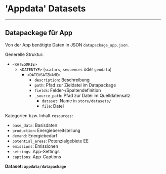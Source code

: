 # 'Appdata' Datasets 

------------------------------
## Datapackage für App

Von der App benötigte Daten in JSON `datapackage_app.json`.

Generelle Struktur:

- `<KATEGORIE>`
  - `<DATENTYP>` (`scalars`, `sequences` oder `geodata`)
    - `<DATENSATZNAME>`
      - `description`: Beschreibung
      - `path`: Pfad zur Zieldatei im Datapackage
      - `fields`: Felder-/Spaltendefinition
      - `_source_path`: Pfad zur Datei im Quelldatensatz
        - `dataset`: Name in `store/datasets/`
        - `file`: Datei

Kategorien bzw. Inhalt `resources`:

- `base_data`: Basisdaten
- `production`: Energiebereitstellung
- `demand`: Energiebedarf
- `potential_areas`: Potenzialgebiete EE
- `emissions`: Emissionen
- `settings`: App-Settings
- `captions`: App-Captions

**Dataset: `appdata/datapackage`**

